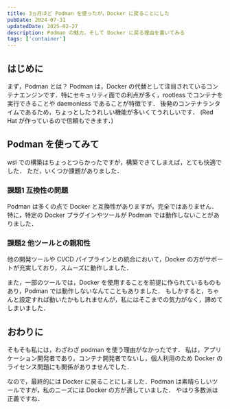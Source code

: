 ```yaml
---
title: 3ヵ月ほど Podman を使ったが，Docker に戻ることにした
pubDate: 2024-07-31
updatedDate: 2025-02-27
description: Podman の魅力，そして Docker に戻る理由を書いてみる
tags: ['container']
---
```


## はじめに

まず，Podman とは？
Podman は，Docker の代替として注目されているコンテナエンジンです．特にセキュリティ面での利点が多く，rootless でコンテナを実行できることや daemonless であることが特徴です．
後発のコンテナランタイムであるため，ちょっとしたうれしい機能が多いくてうれしいです．
(Red Hat が作っているので信頼もできます．)

## Podman を使ってみて

wsl での構築はちょっとつらかったですが，構築できてしまえば，とても快適でした．
ただ，いくつか課題がありました．

### 課題1 互換性の問題

Podman は多くの点で Docker と互換性がありますが，完全ではありません．
特に，特定の Docker プラグインやツールが Podman では動作しないことがありました．

### 課題2 他ツールとの親和性

他の開発ツールや CI/CD パイプラインとの統合において，Docker の方がサポートが充実しており，スムーズに動作しました．

また，一部のツールでは，Docker を使用することを前提に作られているものもあり，Podman では動作しないなんてこともありました．
もしかすると，ちゃんと設定すれば動いたかもしれませんが，私にはそこまでの気力がなく，諦めてしまいました．

## おわりに

そもそも私には，わざわざ podman を使う理由がなかったです．
私は，アプリケーション開発者であり，コンテナ開発者でないし，個人利用のため Docker のライセンス問題にも関係がありませんでした．

なので，最終的には Docker に戻ることにしました．Podman は素晴らしいツールですが，私のニーズには Docker の方が適していました．
やはり多数派は正義ですね．
